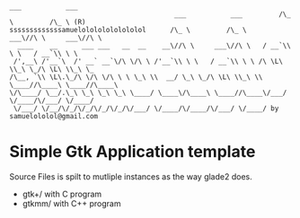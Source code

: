                                                                         ___           ___      
                                             ___           ___         /\_ \         /\_ \ (R) 
    sssssssssssssamuelolololololololol      /\_ \         /\_ \     ___\//\ \     ___\//\ \    
      ____    __      ___ ___   __  __    __\//\ \     ___\//\ \   / __`\\ \ \   / __`\\ \ \   
     /',__\ /'__`\  /' __` __`\/\ \/\ \ /'__`\\ \ \   / __`\\ \ \ /\ \L\ \\_\ \_/\ \L\ \\_\ \_ 
    /\__, `\\ \L\.\_/\ \/\ \/\ \ \ \_\ \\  __/ \_\ \_/\ \L\ \\_\ \\ \____//\____\ \____//\____\
    \/\____/ \__/.\_\ \_\ \_\ \_\ \____/ \____\/\____\ \____//\____\/___/ \/____/\/___/ \/____/
     \/___/ \/__/\/_/\/_/\/_/\/_/\/___/ \/____/\/____/\/___/ \/____/ by samuelololol@gmail.com 
     


Simple Gtk Application template
===============================


Source Files is spilt to mutliple instances as the way glade2 does. 

+ gtk+/ with C program  
+ gtkmm/ with C++ program

